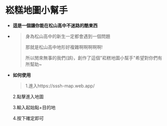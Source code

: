 # 崧糕地圖小幫手


* **這是一個讓你能在松山高中不迷路的酷東西**
* 
  > 身為松山高中的新生一定都會遇到一個問題
  > 
  >那就是松山高中地形好複雜啊啊啊啊啊!
  > 
  >所以閒來無事的我們(誤)，創作了這個"崧糕地圖小幫手"希望對你們有所幫助~
 
* **如何使用**
  
  >1.進入https://sssh-map.web.app/
  
  2.點擊進入地圖

  3.輸入起始點+目的地

  4.按下確定即可
  
